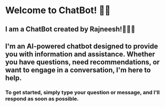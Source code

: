 # Welcome to ChatBot! 🚀🤖


## I am a ChatBot created by **Rajneesh!👨🏻‍💻**

## I'm an AI-powered chatbot designed to provide you with information and assistance. Whether you have questions, need recommendations, or want to engage in a conversation, I'm here to help.

### To get started, simply type your question or message, and I'll respond as soon as possible. 
